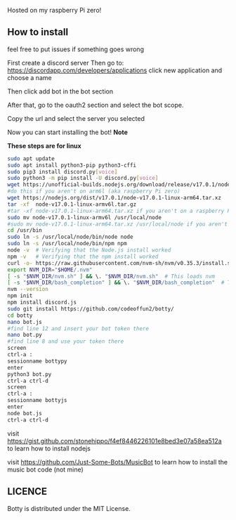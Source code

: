 Hosted on my raspberry Pi zero!

<h2> How to install </h2>
feel free to put issues if something goes wrong

<p>

First create a discord server
Then go to:
https://discordapp.com/developers/applications
 click new application and choose a name
<p>
Then click add bot in the bot section 
<p>
After that, go to the oauth2 section and select the bot scope.
<p>
Copy the url and select the server you selected 
<p>
Now you can start installing the bot!
<b> Note
<p>
These steps are for linux </b>

```BASH
sudo apt update
sudo apt install python3-pip python3-cffi
sudo pip3 install discord.py[voice] 
sudo python3 -m pip install -U discord.py[voice]
wget https://unofficial-builds.nodejs.org/download/release/v17.0.1/node-v17.0.1-linux-armv6l.tar.gz
#do this if you aren't on arm6l (aka raspberry Pi zero)
wget https://nodejs.org/dist/v17.0.1/node-v17.0.1-linux-arm64.tar.xz
tar -xf  node-v17.0.1-linux-armv6l.tar.gz 
#tar -xf node-v17.0.1-linux-arm64.tar.xz if you aren't on a raspberry Pi zero
sudo mv node-v17.0.1-linux-armv6l /usr/local/node
#sudo mv node-v17.0.1-linux-arm64.tar.xz /usr/local/node if you aren't on a raspberry Pi zero
cd /usr/bin
sudo ln -s /usr/local/node/bin/node node
sudo ln -s /usr/local/node/bin/npm npm
node -v  # Verifying that the Node.js install worked
npm -v   # Verifying that the npm install worked
curl -o- https://raw.githubusercontent.com/nvm-sh/nvm/v0.35.3/install.sh | bash
export NVM_DIR="$HOME/.nvm"
[ -s "$NVM_DIR/nvm.sh" ] && \. "$NVM_DIR/nvm.sh"  # This loads nvm
[ -s "$NVM_DIR/bash_completion" ] && \. "$NVM_DIR/bash_completion"  # This loads nvm bash_completion
nvm --version
npm init
npm install discord.js
sudo git install https://github.com/codeoffun2/botty/
cd botty
nano bot.js
#find line 12 and insert your bot token there
nano bot.py
#find line 8 and use your token there
screen 
ctrl-a :
sessionname bottypy
enter
python3 bot.py
ctrl-a ctrl-d
screen
ctrl-a :
sessionname bottyjs
enter
node bot.js
ctrl-a ctrl-d
````
visit https://gist.github.com/stonehippo/f4ef8446226101e8bed3e07a58ea512a to learn how to install nodejs <p>
visit https://github.com/Just-Some-Bots/MusicBot to learn how to install the music bot code (not mine)

<h2> LICENCE</h2>
<p>
Botty is distributed under the MIT License.
